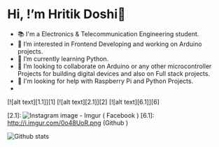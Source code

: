 # Hi, !’m Hritik Doshi👋

- 📚 I'm a Electronics & Telecommunication Engineering student.
- 👀 I’m interested in Frontend Developing and working on Arduino projects.
- 🌱 I’m currently learning Python.
- 💞️ I’m looking to collaborate on Arduino or any other microcontroller Projects for building digital devices and also on Full stack projects.
- 🤗 I'm looking for help with Raspberry Pi and Python Projects.
- 
<link rel="stylesheet" href="https://use.fontawesome.com/releases/v5.15.3/css/all.css" integrity="sha384-SZXxX4whJ79/gErwcOYf+zWLeJdY/qpuqC4cAa9rOGUstPomtqpuNWT9wdPEn2fk" crossorigin="anonymous">
<!---
HritikDoshi/HritikDoshi is a ✨ special ✨ repository because its `README.md` (this file) appears on your GitHub profile.
You can click the Preview link to take a look at your changes.
--->
[![alt text][1.1]][1]
[![alt text][2.1]][2]
[![alt text][6.1]][6]

[1.1]: http://i.imgur.com/tXSoThF.png (Twitter)
[2.1]: ![Instagram image - Imgur](https://user-images.githubusercontent.com/66552063/116055554-7307d680-a69a-11eb-829f-04d37d7a8a77.png) ( Facebook )
[6.1]: http://i.imgur.com/0o48UoR.png (Github )

[1]: https://twitter.com/HritikDoshi?s=09
[2]: https://www.linkedin.com/in/hritik-doshi-a010951a7
[6]: https://github.com/HritikDoshi


![Github stats](https://github-readme-stats.vercel.app/api?username=HritikDoshi)
